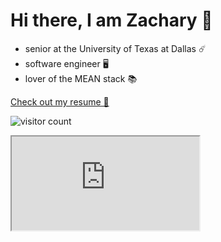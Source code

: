 # Hi there, I am Zachary 👋

* senior at the University of Texas at Dallas ☄️
* software engineer 🖥️
* lover of the MEAN stack 📚

[Check out my resume 📄](https://zacharyjbaldwin.com/assets/baldwin_zachary_resume.pdf)

![visitor count](https://visitor-badge.laobi.icu/badge?page_id=zacharyjbaldwin)

<iframe src="https://github.com/zacharyjbaldwin">